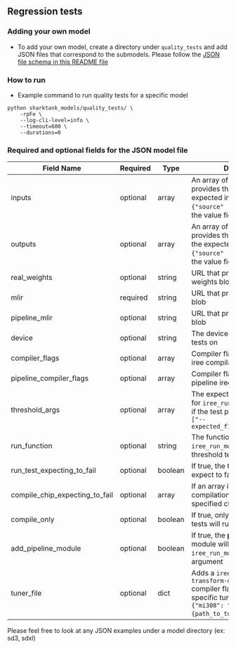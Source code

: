 ## Regression tests

### Adding your own model

- To add your own model, create a directory under `quality_tests` and add JSON files that correspond to the submodels. Please follow the [JSON file schema in this README file](#required-and-optional-fields-for-the-json-model-file)

### How to run

- Example command to run quality tests for a specific model

```
python sharktank_models/quality_tests/ \
    -rpFe \
    --log-cli-level=info \
    --timeout=600 \
    --durations=0
```

### Required and optional fields for the JSON model file

| Field Name                     | Required | Type    | Description                                                                                                                                      |
| ------------------------------ | -------- | ------- | ------------------------------------------------------------------------------------------------------------------------------------------------ |
| inputs                         | optional | array   | An array of objects that provides the input blob and the expected input value (ex: `{"source" :"", "value": ""}`, the value field is optional)   |
| outputs                        | optional | array   | An array of objects that provides the output blob and the expected output value (ex: `{"source" :"", "value": ""}`, the value field is optional) |
| real_weights                   | optional | string  | URL that provides the real weights blob                                                                                                          |
| mlir                           | required | string  | URL that provides the MLIR blob                                                                                                                  |
| pipeline_mlir                  | optional | string  | URL that provides the MLIR blob                                                                                                                  |
| device                         | optional | string  | The device to run the threshold tests on                                                                                                         |
| compiler_flags                 | optional | array   | Compiler flag options for the iree compilation                                                                                                   |
| pipeline_compiler_flags        | optional | array   | Compiler flag options for the pipeline iree compilation                                                                                          |
| threshold_args                 | optional | array   | The expected threshold value for `iree_run_module` to indicate if the test passed or not , ex: `["--expected_f16_threshold=1.0f"]`               |
| run_function                   | optional | string  | The function that the `iree_run_module` in the threshold tests                                                                                   |
| run_test_expecting_to_fail     | optional | boolean | If true, the threshold test will expect to fail                                                                                                  |
| compile_chip_expecting_to_fail | optional | array   | If an array is passed in, the compilation tests will fail on the specified chip, ex: `["gfx90a"]`                                                |
| compile_only                   | optional | boolean | If true, only the compilation tests will run                                                                                                     |
| add_pipeline_module            | optional | boolean | If true, the <b>pipeline mlir</b> module will be added to the `iree_run_module` as an argument                                                   |
| tuner_file                     | optional | dict    | Adds a `iree-codegen-transform-dialect-library` compiler flag for a SKU-specific tuner file (ex: `{"mi308": "{path_to_tuner_file}"}`)            |

Please feel free to look at any JSON examples under a model directory (ex: sd3, sdxl)
